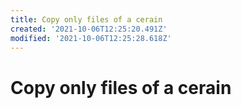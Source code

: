 ```yaml
---
title: Copy only files of a cerain
created: '2021-10-06T12:25:20.491Z'
modified: '2021-10-06T12:25:28.618Z'
---
```


# Copy only files of a cerain 
